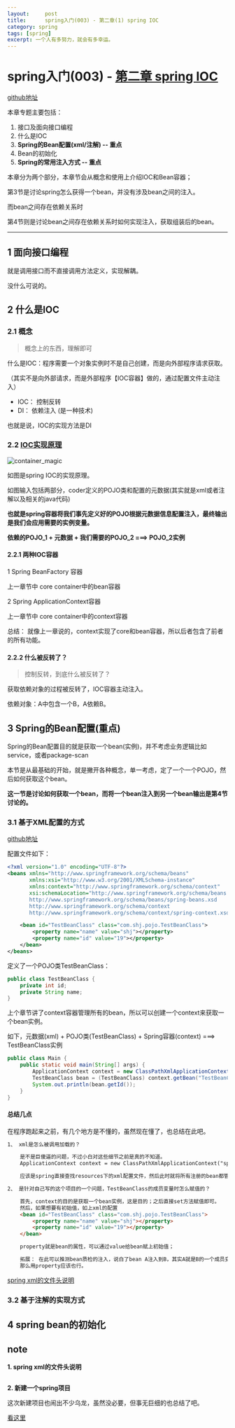 ```yaml
---
layout:     post
title:      spring入门(003) - 第二章(1) spring IOC
category: spring
tags: [spring]
excerpt: 一个人有多努力，就会有多幸运。
---
```


spring入门(003) - [第二章 spring IOC](https://www.imooc.com/video/3665)
=======================================

[github地址]()

本章专题主要包括：

1. 接口及面向接口编程
2. 什么是IOC
3. **Spring的Bean配置(xml/注解) -- 重点**
4. Bean的初始化
5. **Spring的常用注入方式 -- 重点**

本章分为两个部分，本章节会从概念和使用上介绍IOC和Bean容器；

第3节是讨论spring怎么获得一个bean，并没有涉及bean之间的注入。

而bean之间存在依赖关系时

第4节则是讨论bean之间存在依赖关系时如何实现注入，获取组装后的bean。

-----------------------------------------

1 面向接口编程
-----------------------------------------

就是调用接口而不直接调用方法定义，实现解耦。

没什么可说的。

2 什么是IOC
-----------------------------------------

### 2.1 概念

> 概念上的东西，理解即可

什么是IOC：程序需要一个对象实例时不是自己创建，而是向外部程序请求获取。

（其实不是向外部请求，而是外部程序【IOC容器】做的，通过配置文件主动注入）

- IOC： 控制反转
- DI： 依赖注入 (是一种技术)

也就是说，IOC的实现方法是DI

### 2.2 [IOC实现原理](https://www.yiibai.com/spring/spring_ioc_containers.html)

![container_magic](https://hunzino1.github.io/assets/images/2019/spring/container-magic.png)

如图是spring IOC的实现原理。

如图输入包括两部分，coder定义的POJO类和配置的元数据(其实就是xml或者注解以及相关的java代码)

**也就是spring容器将我们事先定义好的POJO根据元数据信息配置注入，最终输出是我们会应用需要的实例变量。**

**依赖的POJO_1 + 元数据 + 我们需要的POJO_2 ===> POJO_2实例**

#### 2.2.1 两种IOC容器

1 Spring BeanFactory 容器

上一章节中 core container中的bean容器

2 Spring ApplicationContext容器

上一章节中 core container中的context容器

总结： 就像上一章说的，context实现了core和bean容器，所以后者包含了前者的所有功能。

#### 2.2.2 什么被反转了？

> 控制反转，到底什么被反转了？

获取依赖对象的过程被反转了，IOC容器主动注入。

依赖对象：A中包含一个B，A依赖B。

3 Spring的Bean配置(重点)
-----------------------------------------------

Spring的Bean配置目的就是获取一个bean(实例)，并不考虑业务逻辑比如service，或者package-scan

本节是从最基础的开始，就是撇开各种概念，单一考虑，定了一个一个POJO，然后如何获取这个bean。

**这一节是讨论如何获取一个bean，而将一个bean注入到另一个bean输出是第4节讨论的。**

### 3.1 基于XML配置的方式

[github地址](https://github.com/hunzino1/spring_round_one/tree/master/muke/chapter2)

配置文件如下：

```xml
<?xml version="1.0" encoding="UTF-8"?>
<beans xmlns="http://www.springframework.org/schema/beans"
       xmlns:xsi="http://www.w3.org/2001/XMLSchema-instance"
       xmlns:context="http://www.springframework.org/schema/context"
       xsi:schemaLocation="http://www.springframework.org/schema/beans
       http://www.springframework.org/schema/beans/spring-beans.xsd
       http://www.springframework.org/schema/context
       http://www.springframework.org/schema/context/spring-context.xsd">

    <bean id="TestBeanClass" class="com.shj.pojo.TestBeanClass">
        <property name="name" value="shj"></property>
        <property name="id" value="19"></property>
    </bean>
</beans>
```

定义了一个POJO类TestBeanClass：

```java
public class TestBeanClass {
    private int id;
    private String name;
}
```

上个章节讲了context容器管理所有的bean，所以可以创建一个context来获取一个bean实例。

如下，元数据(xml) + POJO类(TestBeanClass) + Spring容器(context)  ===>  TestBeanClass实例

```java
public class Main {
    public static void main(String[] args) {
        ApplicationContext context = new ClassPathXmlApplicationContext("spring-context.xml");
        TestBeanClass bean = (TestBeanClass) context.getBean("TestBeanClass");
        System.out.println(bean.getId());
    }
}
```

#### 总结几点

在程序跑起来之前，有几个地方是不懂的，虽然现在懂了，也总结在此吧。

```html
1、 xml是怎么被调用加载的？

    是不是巨傻逼的问题，不过小白对这些细节之前是真的不知道。
    ApplicationContext context = new ClassPathXmlApplicationContext("spring-context.xml");

    应该是spring直接查找resources下的xml配置文件，然后此时就将所有注册的bean都管理在context容器中了。

2、 是针对自己写的这个项目的一个问题，TestBeanClass的成员变量时怎么赋值的？

    首先，context的目的是获取一个bean实例，这是目的；之后直接set方法赋值即可。
    然后，如果想要有初始值，如上xml的配置
    <bean id="TestBeanClass" class="com.shj.pojo.TestBeanClass">
        <property name="name" value="shj"></property>
        <property name="id" value="19"></property>
    </bean>

    property就是bean的属性，可以通过value给bean赋上初始值；

    拓展： 在此可以推测bean质检的注入，说白了bean A注入到B，其实A就是B的一个成员变量
    那么用property应该也行。

```

[spring xml的文件头说明](#spring_xml)

### 3.2 基于注解的实现方式

4 spring bean的初始化
------------------------------------------------

note
---------------------------------------------------

<span id="spring_xml">**1. spring xml的文件头说明**</span>

```html
```

**2. 新建一个spring项目**

这次新建项目也闹出不少乌龙，虽然没必要，但事无巨细的也总结了吧。

[看这里]()


